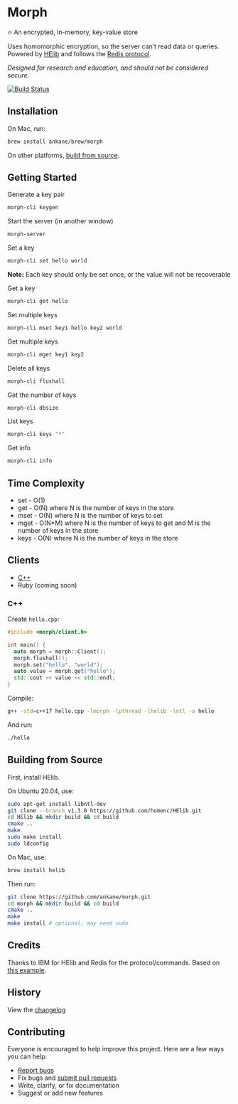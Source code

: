 # Morph

:fire: An encrypted, in-memory, key-value store

Uses homomorphic encryption, so the server can’t read data or queries. Powered by [HElib](https://github.com/homenc/HElib) and follows the [Redis protocol](https://redis.io/topics/protocol).

*Designed for research and education, and should not be considered secure.*

[![Build Status](https://github.com/ankane/morph/workflows/build/badge.svg?branch=master)](https://github.com/ankane/morph/actions)

## Installation

On Mac, run:

```sh
brew install ankane/brew/morph
```

On other platforms, [build from source](#building-from-source).

## Getting Started

Generate a key pair

```sh
morph-cli keygen
```

Start the server (in another window)

```sh
morph-server
```

Set a key

```sh
morph-cli set hello world
```

**Note:** Each key should only be set once, or the value will not be recoverable

Get a key

```sh
morph-cli get hello
```

Set multiple keys

```sh
morph-cli mset key1 hello key2 world
```

Get multiple keys

```sh
morph-cli mget key1 key2
```

Delete all keys

```sh
morph-cli flushall
```

Get the number of keys

```sh
morph-cli dbsize
```

List keys

```sh
morph-cli keys "*"
```

Get info

```sh
morph-cli info
```

## Time Complexity

- set - O(1)
- get - O(N) where N is the number of keys in the store
- mset - O(N) where N is the number of keys to set
- mget - O(N*M) where N is the number of keys to get and M is the number of keys in the store
- keys - O(N) where N is the number of keys in the store

## Clients

- [C++](#c)
- Ruby (coming soon)

### C++

Create `hello.cpp`:

```cpp
#include <morph/client.h>

int main() {
  auto morph = morph::Client();
  morph.flushall();
  morph.set("hello", "world");
  auto value = morph.get("hello");
  std::cout << value << std::endl;
}
```

Compile:

```sh
g++ -std=c++17 hello.cpp -lmorph -lpthread -lhelib -lntl -o hello
```

And run:

```sh
./hello
```

## Building from Source

First, install HElib.

On Ubuntu 20.04, use:

```sh
sudo apt-get install libntl-dev
git clone --branch v1.3.0 https://github.com/homenc/HElib.git
cd HElib && mkdir build && cd build
cmake ..
make
sudo make install
sudo ldconfig
```

On Mac, use:

```sh
brew install helib
```

Then run:

```sh
git clone https://github.com/ankane/morph.git
cd morph && mkdir build && cd build
cmake ..
make
make install # optional, may need sudo
```

## Credits

Thanks to IBM for HElib and Redis for the protocol/commands. Based on [this example](https://github.com/homenc/HElib/tree/master/examples/BGV_country_db_lookup).

## History

View the [changelog](https://github.com/ankane/morph/blob/master/CHANGELOG.md)

## Contributing

Everyone is encouraged to help improve this project. Here are a few ways you can help:

- [Report bugs](https://github.com/ankane/morph/issues)
- Fix bugs and [submit pull requests](https://github.com/ankane/morph/pulls)
- Write, clarify, or fix documentation
- Suggest or add new features
